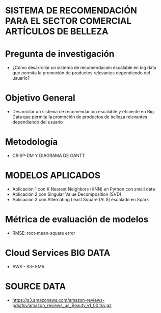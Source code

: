 # SISTEMA DE RECOMENDACIÓN PARA EL SECTOR COMERCIAL ARTÍCULOS DE BELLEZA

# Pregunta de investigación

- ¿Cómo desarrollar un sistema de recomendación escalable en big data que permita la promoción de productos relevantes dependiendo del usuario?

# Objetivo General

- Desarrollar un sistema de recomendación escalable y eficiente en Big Data que permita la promoción de productos de belleza relevantes dependiendo del usuario

# Metodología

- CRISP-DM Y DIAGRAMA DE GANTT

# MODELOS APLICADOS

- Aplicación 1 con K Nearest Neighbors (KNN) en Python con small data
- Aplicación 2 con Singular Value Decomposition (SVD)
- Aplicación 3 con Alternating Least Square (ALS) escalado en Spark

# Métrica de evaluación de modelos

- RMSE: root-mean-square error

# Cloud Services BIG DATA

- AWS - S3- EMR

#  SOURCE DATA

- https://s3.amazonaws.com/amazon-reviews-pds/tsv/amazon_reviews_us_Beauty_v1_00.tsv.gz

